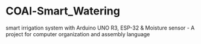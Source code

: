 # COAl-Smart_Watering
smart irrigation system with Arduino UNO R3, ESP-32 &amp; Moisture sensor  - A project for computer organization and assembly language 
